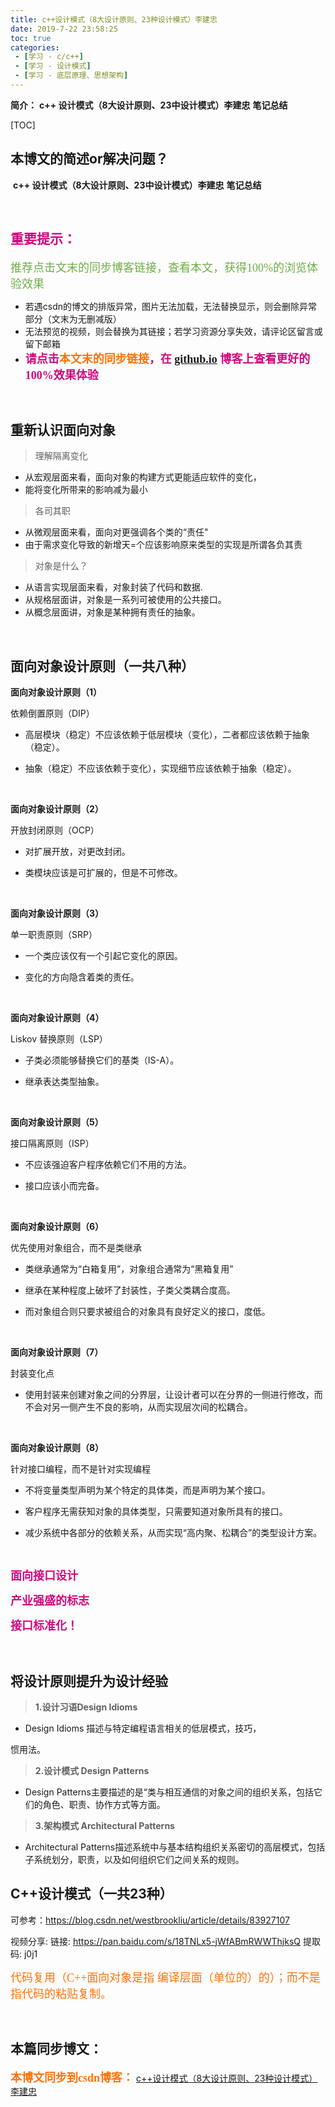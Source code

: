 ```yaml
---
title: c++设计模式（8大设计原则、23种设计模式）李建忠
date: 2019-7-22 23:58:25
toc: true
categories: 
 - [学习 - c/c++]
 - [学习 - 设计模式]
 - [学习 - 底层原理、思想架构]
---
```




**简介：**  **c++ 设计模式（8大设计原则、23中设计模式）李建忠**  **笔记总结** 

<!-- more -->

[TOC]

## 本博文的简述or解决问题？

​		**c++ 设计模式（8大设计原则、23中设计模式）李建忠**  **笔记总结** 

<br>

## <font color=#D0087E  face="幼圆">重要提示：</font>

<font color=#70AD47 size=4 face="幼圆">推荐点击文末的同步博客链接，查看本文，获得100%的浏览体验效果</font>

- 若遇csdn的博文的排版异常，图片无法加载，无法替换显示，则会删除异常部分（文末为无删减版）
- 无法预览的视频，则会替换为其链接；若学习资源分享失效，请评论区留言或留下邮箱
- <font color=#D0087E  size=4 face="幼圆">**请点击<font color=#FE7207  size=4 face="幼圆">本文末的同步链接</font>，在 [github.io](https://touwoyimuli.github.io/) 博客上查看更好的100%效果体验**</font> 

<br>

## 重新认识面向对象

> 理解隔离变化

- 从宏观层面来看，面向对象的构建方式更能适应软件的变化，
- 能将变化所带来的影响减为最小

> 各司其职

- 从微观层面来看，面向对更强调各个类的“责任"
- 由于需求变化导致的新增天=个应该影响原来类型的实现是所谓各负其责

> 对象是什么？

- 从语言实现层面来看，对象封装了代码和数据.
- 从规格层面讲，对象是一系列可被使用的公共接口。
- 从概念层面讲，对象是某种拥有责任的抽象。

<br>

## 面向对象设计原则（一共八种）

**面向对象设计原则（1）**

依赖倒置原则（DIP）

- 高层模块（稳定）不应该依赖于低层模块（变化），二者都应该依赖于抽象（稳定）。

- 抽象（稳定）不应该依赖于变化），实现细节应该依赖于抽象（稳定）。

 <br>

**面向对象设计原则（2）**

开放封闭原则（OCP）

- 对扩展开放，对更改封闭。

- 类模块应该是可扩展的，但是不可修改。

 <br>

**面向对象设计原则（3）**

单一职责原则（SRP）

- 一个类应该仅有一个引起它变化的原因。

- 变化的方向隐含着类的责任。

 <br>

**面向对象设计原则（4）**

Liskov 替换原则（LSP）

- 子类必须能够替换它们的基类（IS-A）。

- 继承表达类型抽象。

 <br>

**面向对象设计原则（5）**

接口隔离原则（ISP）

- 不应该强迫客户程序依赖它们不用的方法。

- 接口应该小而完备。

 <br>

**面向对象设计原则（6）**

优先使用对象组合，而不是类继承

- 类继承通常为“白箱复用”，对象组合通常为“黑箱复用”

- 继承在某种程度上破坏了封装性，子类父类耦合度高。

- 而对象组合则只要求被组合的对象具有良好定义的接口，度低。

 <br>

**面向对象设计原则（7）**

封装变化点

- 使用封装来创建对象之间的分界层，让设计者可以在分界的一侧进行修改，而不会对另一侧产生不良的影响，从而实现层次间的松耦合。

 <br>

 **面向对象设计原则（8）**

针对接口编程，而不是针对实现编程

- 不将变量类型声明为某个特定的具体类，而是声明为某个接口。

- 客户程序无需获知对象的具体类型，只需要知道对象所具有的接口。

- 减少系统中各部分的依赖关系，从而实现“高内聚、松耦合”的类型设计方案。

 <br>

<font color=#D0087E size=4 face="幼圆">**面向接口设计**</font> 

<font color=#D0087E size=4 face="幼圆">**产业强盛的标志**</font> 

<font color=#D0087E size=4 face="幼圆">**接口标准化！**</font> 

<br>

## 将设计原则提升为设计经验

> **1.设计习语Design Idioms**

- Design Idioms 描述与特定编程语言相关的低层模式，技巧，

惯用法。

> **2.设计模式 Design Patterns**

- Design Patterns主要描述的是“类与相互通信的对象之间的组织关系，包括它们的角色、职责、协作方式等方面。

> **3.架构模式 Architectural Patterns**

- Architectural Patterns描述系统中与基本结构组织关系密切的高层模式，包括子系统划分，职责，以及如何组织它们之间关系的规则。



## C++设计模式（一共23种）

可参考：<https://blog.csdn.net/westbrookliu/article/details/83927107>

视频分享: 链接: https://pan.baidu.com/s/18TNLx5-jWfABmRWWThjksQ 提取码: j0j1



<font color=#FE7207  size=4 face="幼圆">代码复用（C++面向对象是指 编译层面（单位的）的）；而不是指代码的粘贴复制。 </font> 

<br>

## 本篇同步博文：

<font color=#FE7207  size=4 face="幼圆">**本博文同步到csdn博客：**</font> [c++设计模式（8大设计原则、23种设计模式）李建忠](https://blog.csdn.net/qq_33154343/article/details/96919800#_158)

